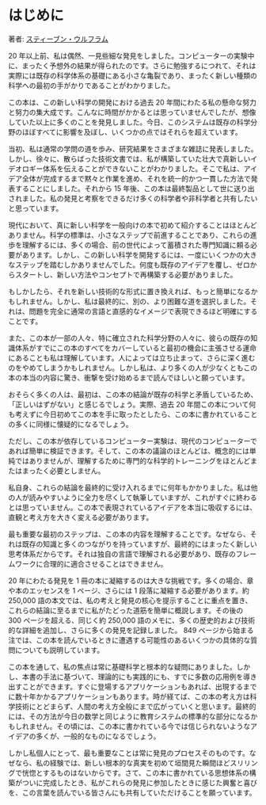 # はじめに

著者: [スティーブン・ウルフラム](注釈:スティーブン・ウルフラム)

20 年以上前、私は偶然、一見些細な発見をしました。コンピューターの実験中に、まったく予想外の結果が得られたのです。さらに勉強するにつれて、それは実際には既存の科学体系の基礎にある小さな亀裂であり、まったく新しい種類の科学への最初の手がかりであることがわかりました。

この本は、この新しい科学の開発における過去 20 年間にわたる私の懸命な努力と努力の集大成です。こんなに時間がかかるとは思っていませんでしたが、想像していた以上に多くのことを発見しました。今日、このシステムは既存の科学分野のほぼすべてに影響を及ぼし、いくつかの点ではそれらを超えています。

当初、私は通常の学問の道を歩み、研究結果をさまざまな雑誌に発表しました。しかし、徐々に、散らばった技術文書では、私が構築していた壮大で真新しいイデオロギー体系を伝えることができないことがわかりました。そこで私は、アイデア全体が完成するまで黙々と作業を進め、それを統一的かつ一貫した方法で発表することにしました。それから 15 年後、この本は最終製品として世に送り出されました。私の発見と考察をできるだけ多くの科学者や非科学者と共有したいと思っています。

現代において、真に新しい科学を一般向けの本で初めて紹介することはほとんどありません。科学の標準は、小さなステップで前進することであり、これらの進歩を理解するには、多くの場合、前の世代によって蓄積された専門知識に頼る必要があります。しかし、この新しい科学を開発するには、一度にいくつかの大きなステップを踏むしかありませんでした。何度も既存のアイデアを覆し、ゼロからスタートし、新しい方法やコンセプトで再構築する必要がありました。

もしかしたら、それを新しい技術的な形式に置き換えれば、もっと簡単になるかもしれません。しかし、私は最終的に、別の、より困難な道を選択しました。それは、問題を完全に通常の言語と直感的なイメージで表現できるほど明確にすることです。

また、この本が一部の人々、特に確立された科学分野の人々に、彼らの既存の知識体系がすでにこの本のすべてをカバーしていると最初の機会に主張させる運命にあることも私は理解しています。人によっては立ち止まって、さらに深く進むのをやめてしまうかもしれません。しかし私は、より多くの人が少なくともこの本の本当の内容に驚き、衝撃を受け始めるまで読んでほしいと願っています。

おそらく多くの人は、最初は、この本の結論が既存の科学と矛盾しているため、「正しいはずがない」と感じるでしょう。実際、過去 20 年間この本について何も考えずに今日初めてこの本を手に取ったとしたら、この本に書かれていることの多くに同様に懐疑的になるでしょう。

ただし、この本が依存しているコンピューター実験は、現代のコンピューターであれば簡単に検証できます。そして、この本の議論のほとんどは、概念的には単純ではありませんが、理解するために専門的な科学的トレーニングをほとんどまたはまったく必要としません。

私自身、これらの結論を最終的に受け入れるまでに何年もかかりました。私は他の人が読みやすいように全力を尽くして執筆していますが、これがすぐに終わるとは思っていません。この本で表現されているアイデアを本当に吸収するには、直観と考え方を大きく変える必要があります。

最も重要な最初のステップは、この本の内容を理解することです。なぜなら、それは既存の知識と多くのつながりを持っていますが、最終的にはまったく新しい思考体系だからです。それは独自の言語で理解される必要があり、既存のフレームワークに合理的に適合させることはできません。

20 年にわたる発見を 1 冊の本に凝縮するのは大きな挑戦です。多くの場合、章や本のエッセンスを 1 ページ、さらには 1 段落に凝縮する必要があります。約 250,000 語の本文では、私の考えと発見の核心を提示することに重点を置き、これらの結論に至るまでに私がたどった道筋を簡単に概説します。その後の 300 ページを超える、同じく約 250,000 語のメモに、多くの歴史的および技術的な詳細を追加し、さらに多くの発見を記録しました。 849 ページから始まる注では、この本を読んでいるときに遭遇する可能性のあるいくつかの具体的な質問についても説明しています。

この本を通して、私の焦点は常に基礎科学と根本的な疑問にありました。しかし、本書の手法に基づいて、理論的にも実践的にも、すでに多数の応用例を導き出すことができます。すぐに登場するアプリケーションもあれば、出現するまでに数十年かかるアプリケーションもあります。時が経てば、この本の考え方は科学技術にとどまらず、人間の考え方全般にまで広がっていくと思います。最終的には、その方法が今日の数学と同じように教育システムの標準的な部分になるかもしれません。その頃には、この本に書かれている今では信じられないようなアイデアの多くが、一般的なものになるでしょう。

しかし私個人にとって、最も重要なことは常に発見のプロセスそのものです。なぜなら、私の経験では、新しい根本的な真実を初めて垣間見た瞬間ほどスリリングで恍惚とするものはないからです。さて、この本に書かれている思想体系の構築がついに完成したとき、私がこれらの発見に参加したときに感じた興奮と喜びを、この言葉を読んでいる皆さんにも共有していただけることを願っています。